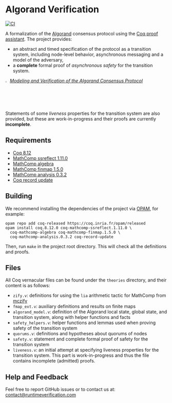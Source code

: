 # Algorand Verification

[![CI][action-shield]][action-link]

[action-shield]: https://github.com/runtimeverification/algorand-verification/workflows/CI/badge.svg?branch=master
[action-link]: https://github.com/runtimeverification/algorand-verification/actions?query=workflow%3ACI

A formalization of the [Algorand](https://www.algorand.com) consensus protocol using the [Coq proof assistant](https://coq.inria.fr).
The project provides: 
- an abstract and timed specification of the protocol as a transition system, including node-level behavior, asynchronous messaging and a model of the adversary,
- a **complete** formal proof of _asynchronous safety_ for the transition system.

<img src="resources/pdf-icon.png" alt="PDF" width="2%" /> *[Modeling and Verification of the Algorand Consensus Protocol](https://github.com/runtimeverification/algorand-verification/blob/master/report/report.pdf)*

Statements of some _liveness_ properties for the transition system are also provided, but these are work-in-progress and their proofs are currently **incomplete**.

## Requirements

- [Coq 8.12](https://github.com/coq/coq/releases/tag/V8.12.0)
- [MathComp ssreflect 1.11.0](https://math-comp.github.io)
- [MathComp algebra](https://math-comp.github.io)
- [MathComp finmap 1.5.0](https://github.com/math-comp/finmap)
- [MathComp analysis 0.3.2](https://github.com/math-comp/analysis)
- [Coq record update](https://github.com/tchajed/coq-record-update)

## Building

We recommend installing the dependencies of the project via
[OPAM](http://opam.ocaml.org/doc/Install.html), for example:
```shell
opam repo add coq-released https://coq.inria.fr/opam/released
opam install coq.8.12.0 coq-mathcomp-ssreflect.1.11.0 \
  coq-mathcomp-algebra coq-mathcomp-finmap.1.5.0 \
  coq-mathcomp-analysis.0.3.2 coq-record-update
```

Then, run `make` in the project root directory. This will check all the definitions and proofs.

## Files

All Coq vernacular files can be found under the `theories` directory, and their content is as follows:

- `zify.v`: definitions for using the `lia` arithmetic tactic for MathComp from [mczify](https://github.com/pi8027/mczify)
- `fmap_ext.v`: auxiliary definitions and results on finite maps
- `algorand_model.v`: definition of the Algorand local state, global state, and transition system, along with helper functions and facts
- `safety_helpers.v`: helper functions and lemmas used when proving safety of the transition system
- `quorums.v`: definitions and hypotheses about quorums of nodes
- `safety.v`: statement and complete formal proof of safety for the transition system
- `liveness.v`: an initial attempt at specifying liveness properties for the transition system. This part is work-in-progress and thus the file contains incomplete (admitted) proofs.

## Help and Feedback

Feel free to report GitHub issues or to contact us at: contact@runtimeverification.com
